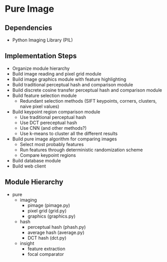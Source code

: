 # Pure Image

## Dependencies

- Python Imaging Library (PIL)

## Implementation Steps

- Organize module hierarchy
- Build image reading and pixel grid module
- Build image graphics module with feature highlighting
- Build traditional perceptual hash and comparison module
- Build discrete cosine transfer perceptual hash and comparison module
- Build feature selection module
  - Redundant selection methods (SIFT keypoints, corners, clusters, naive pixel values)
- Build keypoint region comparison module
  - Use traditional perceptual hash
  - Use DCT pereceptual hash
  - Use CNN (and other methods?)
  - Use k-means to cluster all the different results
- Build pure image algorithm for comparing images
  - Select most probably features
  - Run features through deterministic randomization scheme
  - Compare keypoint regions
- Build database module
- Build web client

## Module Hierarchy

- pure
  - imaging
    - pimage (pimage.py)
    - pixel grid (grid.py)
    - graphics (graphics.py)
  - hash
    - perceptual hash (phash.py)
    - average hash (average.py)
    - DCT hash (dct.py)
  - insight
    - feature extraction
    - focal comparator
